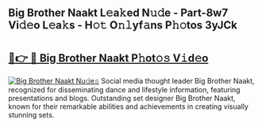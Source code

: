 ## Big Brother Naakt L𝚎a𝚔ed N𝚞𝚍e - Part-8w7 Vi𝚍𝚎o L𝚎a𝚔s - H𝚘𝚝 O𝚗𝚕yf𝚊ns P𝚑𝚘tos 3yJCk

# <h2><a href="http://kfctvim.oniu.top/?m=Big+Brother+Naakt">🔗👉 🔴 Big Brother Naakt P𝚑ot𝚘𝚜 V𝚒d𝚎o</a></h2>

[![Big Brother Naakt Nu𝚍e𝚜](https://i.imgur.com/0qMVB7G.gif)](http://kfctvim.oniu.top/?m=Big+Brother+Naakt)
Social media thought leader Big Brother Naakt, recognized for disseminating dance and lifestyle information, featuring presentations and blogs. Outstanding set designer Big Brother Naakt, known for their remarkable abilities and achievements in creating visually stunning sets.  
